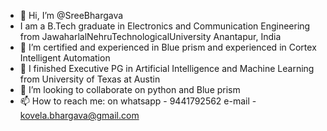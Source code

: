 - 👋 Hi, I’m @SreeBhargava
-  I am a B.Tech graduate in Electronics and Communication Engineering from JawaharlalNehruTechnologicalUniversity Anantapur, India
- 👀 I’m certified and experienced in Blue prism and experienced in Cortex Intelligent Automation
- 🌱 I finished Executive PG in Artificial Intelligence and Machine Learning from University of Texas at Austin
- 💞️ I’m looking to collaborate on python and Blue prism
- 📫 How to reach me:   on whatsapp - 9441792562
                         e-mail - kovela.bhargava@gmail.com
<!---
SreeBhargava/SreeBhargava is a ✨ special ✨ repository because its `README.md` (this file) appears on your GitHub profile.
You can click the Preview link to take a look at your changes.
--->
